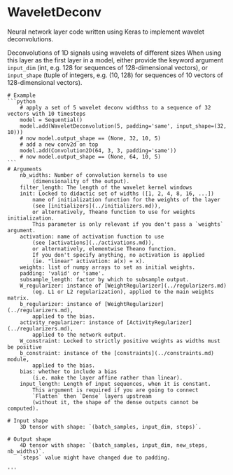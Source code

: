# WaveletDeconv
Neural network layer code written using Keras to implement wavelet deconvolutions.

Deconvolutions of 1D signals using wavelets of different sizes
When using this layer as the first layer in a model,
either provide the keyword argument `input_dim`
(int, e.g. 128 for sequences of 128-dimensional vectors),
or `input_shape` (tuple of integers, e.g. (10, 128) for sequences
of 10 vectors of 128-dimensional vectors).
    
    # Example
    ```python
        # apply a set of 5 wavelet deconv widthss to a sequence of 32 vectors with 10 timesteps
        model = Sequential()
        model.add(WaveletDeconvolution(5, padding='same', input_shape=(32, 10)))
        # now model.output_shape == (None, 32, 10, 5)
        # add a new conv2d on top
        model.add(Convolution2D(64, 3, 3, padding='same'))
        # now model.output_shape == (None, 64, 10, 5)
    ```
    # Arguments
        nb_widths: Number of convolution kernels to use
            (dimensionality of the output).
        filter_length: The length of the wavelet kernel windows            
        init: Locked to didactic set of widths ([1, 2, 4, 8, 16, ...]) 
            name of initialization function for the weights of the layer
            (see [initializers](../initializers.md)),
            or alternatively, Theano function to use for weights initialization.
            This parameter is only relevant if you don't pass a `weights` argument.
        activation: name of activation function to use
            (see [activations](../activations.md)),
            or alternatively, elementwise Theano function.
            If you don't specify anything, no activation is applied
            (ie. "linear" activation: a(x) = x).
        weights: list of numpy arrays to set as initial weights.
        padding: 'valid' or 'same'.
        subsample_length: factor by which to subsample output.
        W_regularizer: instance of [WeightRegularizer](../regularizers.md)
            (eg. L1 or L2 regularization), applied to the main weights matrix.
        b_regularizer: instance of [WeightRegularizer](../regularizers.md),
            applied to the bias.
        activity_regularizer: instance of [ActivityRegularizer](../regularizers.md),
            applied to the network output.
        W_constraint: Locked to strictly positive weights as widths must be positive
        b_constraint: instance of the [constraints](../constraints.md) module,
            applied to the bias.
        bias: whether to include a bias
            (i.e. make the layer affine rather than linear).
        input_length: Length of input sequences, when it is constant.
            This argument is required if you are going to connect
            `Flatten` then `Dense` layers upstream
            (without it, the shape of the dense outputs cannot be computed).
    
    # Input shape
        3D tensor with shape: `(batch_samples, input_dim, steps)`.
        
    # Output shape
        4D tensor with shape: `(batch_samples, input_dim, new_steps, nb_widths)`.
        `steps` value might have changed due to padding.
    
    '''
